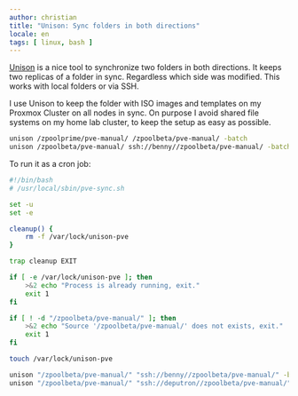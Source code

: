```yaml
---
author: christian
title: "Unison: Sync folders in both directions"
locale: en
tags: [ linux, bash ]
---
```


[Unison](https://github.com/bcpierce00/unison) is a nice tool to synchronize two folders in 
both directions. It keeps two replicas of a folder in sync. Regardless which side was modified.
This works with local folders or via SSH.

I use Unison to keep the folder with ISO images and templates on my Proxmox Cluster on all
nodes in sync. On purpose I avoid shared file systems on my home lab cluster, to keep the
setup as easy as possible.

```sh
unison /zpoolprime/pve-manual/ /zpoolbeta/pve-manual/ -batch
unison /zpoolbeta/pve-manual/ ssh://benny//zpoolbeta/pve-manual/ -batch
```

To run it as a cron job:

```sh
#!/bin/bash
# /usr/local/sbin/pve-sync.sh

set -u
set -e

cleanup() {
    rm -f /var/lock/unison-pve
}

trap cleanup EXIT

if [ -e /var/lock/unison-pve ]; then
    >&2 echo "Process is already running, exit."
    exit 1
fi

if [ ! -d "/zpoolbeta/pve-manual/" ]; then
    >&2 echo "Source '/zpoolbeta/pve-manual/' does not exists, exit."
    exit 1
fi

touch /var/lock/unison-pve

unison "/zpoolbeta/pve-manual/" "ssh://benny//zpoolbeta/pve-manual/" -batch
unison "/zpoolbeta/pve-manual/" "ssh://deputron//zpoolbeta/pve-manual/" -batch
```
